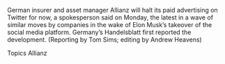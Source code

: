German insurer and asset manager Allianz will halt its paid advertising on Twitter for now, a spokesperson said on Monday, the latest in a wave of similar moves by companies in the wake of Elon Musk’s takeover of the social media platform.
Germany’s Handelsblatt first reported the development.
(Reporting by Tom Sims; editing by Andrew Heavens)

Topics
Allianz
